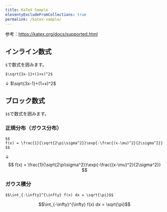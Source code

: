 ```yaml
---
title: KaTeX Sample
eleventyExcludeFromCollections: true
permalink: /katex-sample/
---
```


参考：<https://katex.org/docs/supported.html>

## インライン数式

`$`で数式を囲みます。

```
$\sqrt{3x-1}+(1+x)^2$
```
↓
$\sqrt{3x-1}+(1+x)^2$

## ブロック数式
`$$`で数式を囲みます。

### 正規分布（ガウス分布）

```
$$
f(x) = \frac{1}{\sqrt{2\pi\sigma^2}}\exp{-\frac{(x-\mu)^2}{2\sigma^2}}
$$
```
↓
$$
f(x) = \frac{1}{\sqrt{2\pi\sigma^2}}\exp{-\frac{(x-\mu)^2}{2\sigma^2}}
$$

### ガウス積分

```
$$\int_{-\infty}^{\infty} f(x) dx = \sqrt{\pi}$$
```

$$\int_{-\infty}^{\infty} f(x) dx = \sqrt{\pi}$$

